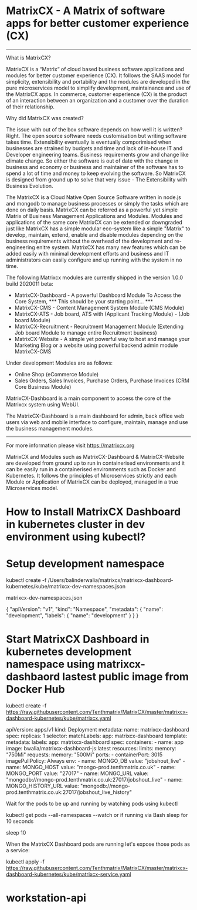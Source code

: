 # MatrixCX - A Matrix of software apps for better customer experience (CX)

------------------------------------------------------

What is MatrixCX?

MatrixCX is a “Matrix“ of cloud based business software applications and modules for better customer experience (CX). It follows the SAAS model for simplicity, extensibility and portability and the modules are developed in the pure microservices model to simplify development, maintainance and use of the MatrixCX apps. In commerce, customer experience (CX) is the product of an interaction between an organization and a customer over the duration of their relationship.

Why did MatrixCX was created?

The issue with out of the box software depends on how well it is written? Right. The open source software needs customisation but writing software takes time. Extensibility eventually is eventually comporimised when businesses are strained by budgets and time and lack of in-house IT and Developer engineering teams. Business requirements grow and change like climate change. So either the software is out of date with the change in business and economy or business and maintainer of the software has to spend a lot of time and money to keep evolving the software. So MatrixCX is designed from ground up to solve that very issue - The Extensibility with Business Evolution.

The MatrixCX is a Cloud Native Open Source Software written in node.js and mongodb to manage business processes or simply the tasks which are done on daily basis. MatrixCX can be referred as a powerful yet simple Matrix of Business Management Applications and Modules. Modules and applications of the same core MatrixCX can be extended or downgraded just like MatrixCX has a simple modular eco-system like a simple "Matrix" to develop, maintain, extend, enable and disable modules depending on the business requirements without the overhead of the development and re-engineering enitre system. MatrixCX has many new features which can be added easily with minimal development efforts and business and IT administrators can easily configure and up running with the system in no time.

The following Matrixcx modules are currently shipped in the version 1.0.0 build 2020011 beta:

- MatrixCX-Dashboard - A powerful Dashboard Module To Access the Core System, *** This should be your starting point... ***
- MatrixCX-CMS - Content Management System Module (CMS Module)
- MatrixCX-ATS - Job board, ATS with (Applicant Tracking Module) - (Job board Module)
- MatrixCX-Recruitment - Recruitment Management Module (Extending Job board Module to manage entire Recruitment business)
- MatrixCX-Website - A simple yet powerful way to host and manage your Marketing Blog or a website using powerful backend admin module MatrixCX-CMS

Under development Modules are as follows:

- Online Shop (eCommerce Module)
- Sales Orders, Sales Invoices, Purchase Orders, Purchase Invoices (CRM Core Business Module)

MatrixCX-Dashboard is a main component to access the core of the Matrixcx system using WebUI.

The MatrixCX-Dashboard is a main dashboard for admin, back office web users via web and mobile interface to configure, maintain, manage and use the business management  modules.

------------------------------------------------------

For more information please visit https://matrixcx.org

MatrixCX and Modules such as MatrixCX-Dashboard & MatrixCX-Website are developed from ground up to run in containerised environments and it can be easily run in a containerised environments such as Docker and Kubernetes. It follows the principles of Microservices strictly and each Module or Application of MatrixCX can be deployed, managed in a true Microservices model. 


# How to Install MatrixCX Dashboard in kubernetes cluster in dev environment using kubectl?

# Setup development namespace
kubectl create -f /Users/balinderwalia/matrixcx/matrixcx-dashboard-kubernetes/kube/matrixcx-dev-namespaces.json

matrixcx-dev-namespaces.json

{
  "apiVersion": "v1",
  "kind": "Namespace",
  "metadata": {
    "name": "development",
    "labels": {
      "name": "development"
    }
  }
}

# Start MatrixCX Dashboard in kubernetes development namespace using matrixcx-dashbaord lastest public image from Docker Hub

kubectl create -f https://raw.githubusercontent.com/Tenthmatrix/MatrixCX/master/matrixcx-dashboard-kubernetes/kube/matrixcx.yaml

apiVersion: apps/v1
kind: Deployment
metadata:
  name: matrixcx-dashboard
spec:
  replicas: 1
  selector:
    matchLabels:
      app: matrixcx-dashboard
  template:
    metadata:
      labels:
        app: matrixcx-dashboard
    spec:
      containers:
        - name: app
          image: bwalia/matrixcx-dashboard-js:latest
          resources:
            limits:
              memory: "750Mi"
            requests:
              memory: "500Mi"
          ports:
            - containerPort: 3015
          imagePullPolicy: Always
          env:
            - name: MONGO_DB
              value: "jobshout_live"
            - name: MONGO_HOST
              value: "mongo-prod.tenthmatrix.co.uk"
            - name: MONGO_PORT
              value: "27017"
            - name: MONGO_URL
              value: "mongodb://mongo-prod.tenthmatrix.co.uk:27017/jobshout_live"
            - name: MONGO_HISTORY_URL
              value: "mongodb://mongo-prod.tenthmatrix.co.uk:27017/jobshout_live_history"

Wait for the pods to be up and running by watching pods using kubectl

kubectl get pods --all-namespaces --watch or if running via Bash sleep for 10 seconds

sleep 10

When the MatrixCX Dashboard pods are running let's expose those pods as a service:

kubectl apply -f https://raw.githubusercontent.com/Tenthmatrix/MatrixCX/master/matrixcx-dashboard-kubernetes/kube/matrixcx-service.yaml





# workstation-api

